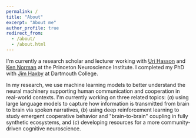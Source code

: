 ```yaml
---
permalink: /
title: "About"
excerpt: "About me"
author_profile: true
redirect_from: 
  - /about/
  - /about.html
---
```


I'm currently a research scholar and lecturer working with [Uri Hasson](https://www.hassonlab.com/) and [Ken Norman](https://compmem.princeton.edu/) at the Princeton Neuroscience Institute. I completed my PhD with [Jim Haxby](http://haxbylab.dartmouth.edu/) at Dartmouth College.

In my research, we use machine learning models to better understand the neural machinery supporting human communication and cooperation in real-world contexts. I'm currently working on three related topics: (_a_) using large language models to capture how information is transmitted from brain to brain via spoken narratives, (_b_) using deep reinforcement learning to study emergent cooperative behavior and "brain-to-brain" coupling in fully synthetic ecosystems, and (_c_) developing resources for a more community-driven cognitive neuroscience.

